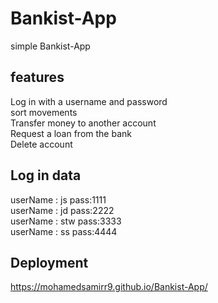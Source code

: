 # Bankist-App
simple Bankist-App 
## features
Log in with a username and password<br>
sort movements<br>
Transfer money to another account<br>
Request a loan from the bank<br>
Delete account<br>
## Log in data
userName : js pass:1111<br>userName : jd pass:2222<br>userName : stw pass:3333<br>userName : ss pass:4444
## Deployment
https://mohamedsamirr9.github.io/Bankist-App/
